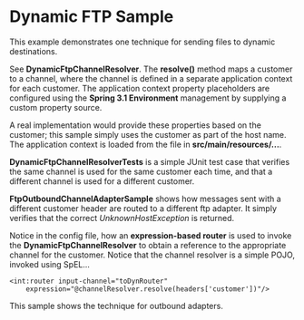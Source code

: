 Dynamic FTP Sample
==================

This example demonstrates one technique for sending files to dynamic destinations.

See **DynamicFtpChannelResolver**. The **resolve()** method maps a customer to a channel, where the channel is defined in a separate application context for each customer. The application context property placeholders are configured using the **Spring 3.1 Environment** management by supplying a custom property source.

A real implementation would provide these properties based on the customer; this sample simply uses the customer as part of the host name. The application context is loaded from the file in **src/main/resources/...**.

**DynamicFtpChannelResolverTests** is a simple JUnit test case that verifies the same channel is used for the same customer each time, and that a different channel is used for a different customer.

**FtpOutboundChannelAdapterSample** shows how messages sent with a different customer header are routed to a different ftp adapter. It simply verifies that the correct *UnknownHostException* is returned.

Notice in the config file, how an **expression-based router** is used to invoke the **DynamicFtpChannelResolver** to obtain a reference to the appropriate channel for the customer. Notice that the channel resolver is a simple POJO, invoked using SpEL...

	<int:router input-channel="toDynRouter"
		expression="@channelResolver.resolve(headers['customer'])"/>
		

This sample shows the technique for outbound adapters. 